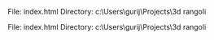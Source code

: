 File: index.html
Directory: c:\Users\gurij\Projects\3d rangoli

File: index.html
Directory: c:\Users\gurij\Projects\3d rangoli

